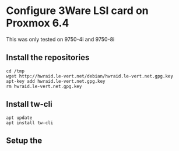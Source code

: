 # Configure 3Ware LSI card on Proxmox 6.4

This was only tested on 9750-4i and 9750-8i

## Install the repositories

```
cd /tmp
wget http://hwraid.le-vert.net/debian/hwraid.le-vert.net.gpg.key
apt-key add hwraid.le-vert.net.gpg.key
rm hwraid.le-vert.net.gpg.key
```

## Install tw-cli

```
apt update
apt install tw-cli
```

## Setup the
